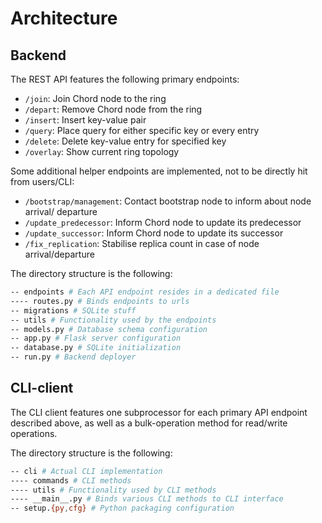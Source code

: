 # Architecture

## Backend

The REST API features the following primary endpoints:

- `/join`: Join Chord node to the ring
- `/depart`: Remove Chord node from the ring
- `/insert`: Insert key-value pair
- `/query`: Place query for either specific key or every entry
- `/delete`: Delete key-value entry for specified key
- `/overlay`: Show current ring topology

Some additional helper endpoints are implemented, not to be directly hit from
users/CLI:

- `/bootstrap/management`: Contact bootstrap node to inform about node arrival/
departure
- `/update_predecessor`: Inform Chord node to update its predecessor
- `/update_successor`: Inform Chord node to update its successor
- `/fix_replication`: Stabilise replica count in case of node arrival/departure

The directory structure is the following:

```bash
-- endpoints # Each API endpoint resides in a dedicated file
---- routes.py # Binds endpoints to urls
-- migrations # SQLite stuff
-- utils # Functionality used by the endpoints
-- models.py # Database schema configuration
-- app.py # Flask server configuration
-- database.py # SQLite initialization
-- run.py # Backend deployer
```

## CLI-client

The CLI client features one subprocessor for each primary API endpoint
described above, as well as a bulk-operation method for read/write operations.

The directory structure is the following:

```bash
-- cli # Actual CLI implementation
---- commands # CLI methods
---- utils # Functionality used by CLI methods
---- __main__.py # Binds various CLI methods to CLI interface
-- setup.{py,cfg} # Python packaging configuration
```

